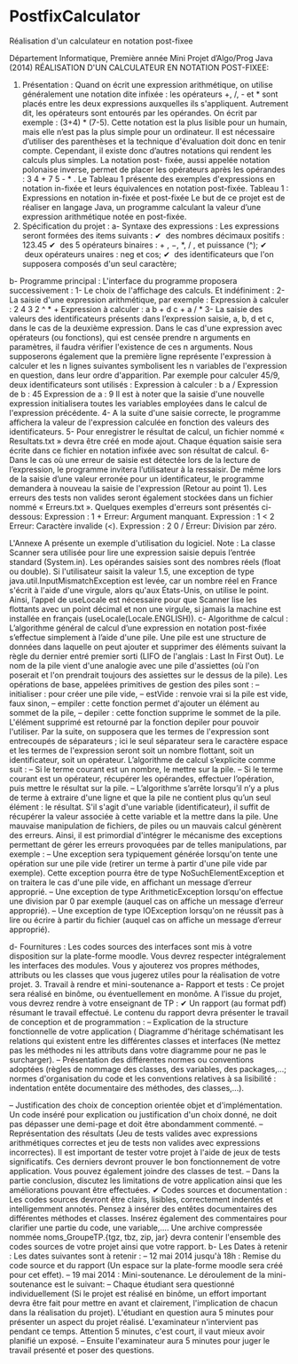 PostfixCalculator
=================

Réalisation d'un calculateur en notation post-fixee

Département Informatique, Première année
Mini Projet d’Algo/Prog Java (2014)
RÉALISATION D'UN CALCULATEUR EN NOTATION POST-FIXEE:
1. Présentation :
Quand on écrit une expression arithmétique, on utilise généralement une notation dite infixée : les opérateurs +, /, - et * sont placés entre les deux expressions auxquelles ils s'appliquent. Autrement dit, les opérateurs sont entourés par les opérandes. On écrit par exemple : (3+4) * (7-5). Cette notation est la plus lisible pour un humain, mais elle n’est pas la plus simple pour un ordinateur. Il est nécessaire d’utiliser des parenthèses et la technique d'évaluation doit donc en tenir compte. Cependant, il existe donc d’autres notations qui rendent les calculs plus simples. La notation post- fixée, aussi appelée notation polonaise inverse, permet de placer les opérateurs après les opérandes : 3 4 + 7 5 - * .
Le Tableau 1 présente des exemples d'expressions en notation in-fixée et leurs équivalences en notation post-fixée.
Tableau 1 : Expressions en notation in-fixée et post-fixée
Le but de ce projet est de réaliser en langage Java, un programme calculant la valeur d’une expression arithmétique notée en post-fixée.
2. Spécification du projet :
a- Syntaxe des expressions :
Les expressions seront formées des items suivants :
		✔  des nombres décimaux positifs : 123.45 
		✔  des 5 opérateurs binaires : + , −, *, / , et puissance (^); 
		✔  deux opérateurs unaires : neg et cos; 
		✔  des identificateurs que l'on supposera composés d'un seul caractère; 

b- Programme principal :
L'interface du programme proposera successivement : 1- Le choix de l'affichage des calculs.
Et indéfiniment : 2- La saisie d'une expression arithmétique, par exemple :
Expression à calculer : 2 4 3 2 ^ * +
Expression à calculer : a b + d c + a / *
3- La saisie des valeurs des identificateurs présents dans l’expression saisie, a, b, d et c, dans le cas de la deuxième expression. Dans le cas d'une expression avec opérateurs (ou fonctions), qui est censée prendre n arguments en paramètres, il faudra vérifier l'existence de ces n arguments. Nous supposerons également que la première ligne représente l'expression à calculer et les n lignes suivantes symbolisent les n variables de l'expression en question, dans leur ordre d'apparition. Par exemple pour calculer 45/9, deux identificateurs sont utilisés :
Expression à calculer : b a / Expression de b : 45 Expression de a : 9
Il est à noter que la saisie d'une nouvelle expression initialisera toutes les variables employées dans le calcul de l'expression précédente.
4- A la suite d'une saisie correcte, le programme affichera la valeur de l'expression calculée en fonction des valeurs des identificateurs.
5- Pour enregistrer le résultat de calcul, un fichier nommé « Resultats.txt » devra être créé en mode ajout. Chaque équation saisie sera écrite dans ce fichier en notation infixée avec son résultat de calcul.
6- Dans le cas où une erreur de saisie est détectée lors de la lecture de l’expression, le programme invitera l’utilisateur à la ressaisir. De même lors de la saisie d’une valeur erronée pour un identificateur, le programme demandera à nouveau la saisie de l'expression (Retour au point 1).
Les erreurs des tests non valides seront également stockées dans un fichier nommé « Erreurs.txt ». Quelques exemples d'erreurs sont présentés ci-dessous:
Expression : 1 + Erreur: Argument manquant.
Expression : 1 < 2 Erreur: Caractère invalide (<).
Expression : 2 0 / Erreur: Division par zéro.

L'Annexe A présente un exemple d'utilisation du logiciel.
Note : La classe Scanner sera utilisée pour lire une expression saisie depuis l’entrée standard (System.in). Les opérandes saisies sont des nombres réels (float ou double). Si l'utilisateur saisit la valeur 1.5, une exception de type java.util.InputMismatchException est levée, car un nombre réel en France s'écrit à l'aide d'une virgule, alors qu'aux États-Unis, on utilise le point. Ainsi, l’appel de useLocale est nécessaire pour que Scanner lise les flottants avec un point décimal et non une virgule, si jamais la machine est installée en français (useLocale(Locale.ENGLISH)).
c- Algorithme de calcul :
L’algorithme général de calcul d’une expression en notation post-fixée s’effectue simplement à l’aide d'une pile. Une pile est une structure de données dans laquelle on peut ajouter et supprimer des éléments suivant la règle du dernier entré premier sorti (LIFO de l'anglais : Last In First Out). Le nom de la pile vient d'une analogie avec une pile d'assiettes (où l'on poserait et l'on prendrait toujours des assiettes sur le dessus de la pile). Les opérations de base, appelées primitives de gestion des piles sont :
– initialiser : pour créer une pile vide, – estVide : renvoie vrai si la pile est vide, faux sinon, – empiler : cette fonction permet d'ajouter un élément au sommet de la pile, – depiler : cette fonction supprime le sommet de la pile. L'élément supprimé est retourné par la fonction depiler pour pouvoir l'utiliser.
Par la suite, on supposera que les termes de l'expression sont entrecoupés de séparateurs ; ici le seul séparateur sera le caractère espace et les termes de l'expression seront soit un nombre flottant, soit un identificateur, soit un opérateur. L’algorithme de calcul s’explicite comme suit :
– Si le terme courant est un nombre, le mettre sur la pile. – Si le terme courant est un opérateur, récupérer les opérandes, effectuer l’opération, puis mettre le résultat sur la pile. – L’algorithme s’arrête lorsqu’il n’y a plus de terme à extraire d'une ligne et que la pile ne contient plus qu’un seul élément : le résultat.
S'il s'agit d'une variable (identificateur), il suffit de récupérer la valeur associée à cette variable et la mettre dans la pile.
Une mauvaise manipulation de fichiers, de piles ou un mauvais calcul génèrent des erreurs. Ainsi, il est primordial d'intégrer le mécanisme des exceptions permettant de gérer les erreurs provoquées par de telles manipulations, par exemple :
– Une exception sera typiquement générée lorsqu'on tente une opération sur une pile vide (retirer un terme à partir d'une pile vide par exemple). Cette exception pourra être de type NoSuchElementException et on traitera le cas d'une pile vide, en affichant un message d’erreur approprié.
– Une exception de type ArithmeticException lorsqu'on effectue une division par 0 par exemple (auquel cas on affiche un message d’erreur approprié). – Une exception de type IOException lorsqu'on ne réussit pas à lire ou écrire à partir du fichier (auquel cas on affiche un message d’erreur approprié).

d- Fournitures :
Les codes sources des interfaces sont mis à votre disposition sur la plate-forme moodle.
Vous devrez respecter intégralement les interfaces des modules. Vous y ajouterez vos propres méthodes, attributs ou les classes que vous jugerez utiles pour la réalisation de votre projet.
3. Travail à rendre et mini-soutenance
a- Rapport et tests :
Ce projet sera réalisé en binôme, ou éventuellement en monôme. A l’issue du projet, vous devrez rendre à votre enseignant de TP :
✔ Un rapport (au format pdf) résumant le travail effectué. Le contenu du rapport devra présenter le travail de conception et de programmation :
– Explication de la structure fonctionnelle de votre application ( Diagramme d'héritage schématisant les relations qui existent entre les différentes classes et interfaces (Ne mettez pas les méthodes ni les attributs dans votre diagramme pour ne pas le surcharger).
– Présentation des différentes normes ou conventions adoptées (règles de nommage des classes, des variables, des packages,...; normes d'organisation du code et les conventions relatives à sa lisibilité : indentation entête documentaire des méthodes, des classes,...).

– Justification des choix de conception orientée objet et d'implémentation. Un code inséré pour explication ou justification d'un choix donné, ne doit pas dépasser une demi-page et doit être abondamment commenté. – Représentation des résultats (Jeu de tests valides avec expressions arithmétiques correctes et jeu de tests non valides avec expressions incorrectes). Il est important de tester votre projet à l'aide de jeux de tests significatifs. Ces derniers devront prouver le bon fonctionnement de votre application. Vous pouvez également joindre des classes de test.
– Dans la partie conclusion, discutez les limitations de votre application ainsi que les améliorations pouvant être effectuées.
✔ Codes sources et documentation : Les codes sources devront être clairs, lisibles, correctement indentés et intelligemment annotés. Pensez à insérer des entêtes documentaires des différentes méthodes et classes. Insérez également des commentaires pour clarifier une partie du code, une variable,.... Une archive compressée nommée noms_GroupeTP.{tgz, tbz, zip, jar} devra contenir l'ensemble des codes sources de votre projet ainsi que votre rapport.
b- Les Dates à retenir :
Les dates suivantes sont à retenir :
– 12 mai 2014 jusqu'à 18h : Remise du code source et du rapport (Un espace sur la plate-forme moodle sera créé pour cet effet). – 19 mai 2014 : Mini-soutenance.
Le déroulement de la mini-soutenance est le suivant: – Chaque étudiant sera questionné individuellement (Si le projet est réalisé en binôme, un effort important devra être fait pour mettre en avant et clairement, l'implication de chacun dans la réalisation du projet). L'étudiant en question aura 5 minutes pour présenter un aspect du projet réalisé. L'examinateur n'intervient pas pendant ce temps. Attention 5 minutes, c'est court, il vaut mieux avoir planifié un exposé. – Ensuite l'examinateur aura 5 minutes pour juger le travail présenté et poser des questions.
